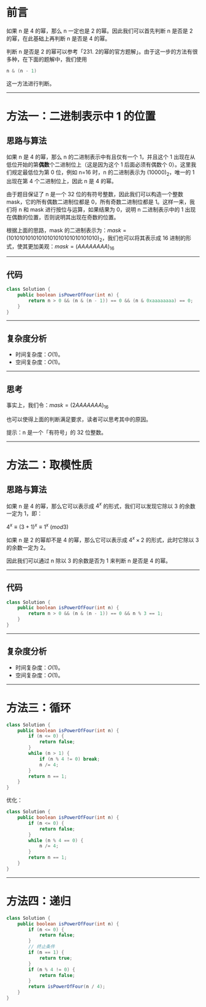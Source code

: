 # 前言

如果 n 是 4 的幂，那么 n 一定也是 2 的幂。因此我们可以首先判断 n 是否是 2 的幂，在此基础上再判断 n 是否是 4 的幂。

判断 n 是否是 2 的幂可以参考「231. 2的幂的官方题解」。由于这一步的方法有很多种，在下面的题解中，我们使用

~~~java
n & (n - 1)
~~~

这一方法进行判断。

----

# 方法一：二进制表示中 1 的位置

## 思路与算法

如果 n 是 4 的幂，那么 n 的二进制表示中有且仅有一个 1，并且这个 1 出现在从低位开始的第**偶数**个二进制位上（这是因为这个 1 后面必须有偶数个 0）。这里我们规定最低位为第 0 位，例如 n=16 时，n 的二进制表示为 $(10000)_2$，唯一的 1 出现在第 4 个二进制位上，因此 n 是 4 的幂。

由于题目保证了 n 是一个 32 位的有符号整数，因此我们可以构造一个整数 mask，它的所有偶数二进制位都是 0，所有奇数二进制位都是 1。这样一来，我们将 n 和 mask 进行按位与运算，如果结果为 0，说明 n 二进制表示中的 1 出现在偶数的位置，否则说明其出现在奇数的位置。

根据上面的思路，mask 的二进制表示为：$mask=(10101010101010101010101010101010)_2$，我们也可以将其表示成 16 进制的形式，使其更加美观：$mask=(AAAAAAAA)_{16}$

----

## 代码

~~~java
class Solution {
    public boolean isPowerOfFour(int n) {
        return n > 0 && (n & (n - 1)) == 0 && (n & 0xaaaaaaaa) == 0;
    }
}
~~~

---

## 复杂度分析

- 时间复杂度：$O(1)$。
- 空间复杂度：$O(1)$。

---

## 思考

事实上，我们令：$mask=(2AAAAAAA)_{16}$


也可以使得上面的判断满足要求，读者可以思考其中的原因。

提示：n 是一个「有符号」的 32 位整数。



----

# 方法二：取模性质

## 思路与算法

如果 n 是 4 的幂，那么它可以表示成 $4^x$ 的形式，我们可以发现它除以 3 的余数一定为 1，即：

$4^x ≡ (3 + 1)^x ≡ 1^x$	$(mod 3)$

如果 n 是 2 的幂却不是 4 的幂，那么它可以表示成 $4^x×2$ 的形式，此时它除以 3 的余数一定为 2。

因此我们可以通过 n 除以 3 的余数是否为 1 来判断 n 是否是 4 的幂。

---

## 代码

~~~java
class Solution {
    public boolean isPowerOfFour(int n) {
        return n > 0 && (n & (n - 1)) == 0 && n % 3 == 1;
    }
}
~~~

----

## 复杂度分析

- 时间复杂度：$O(1)$。
- 空间复杂度：$O(1)$。



---

# 方法三：循环

~~~java
class Solution {
    public boolean isPowerOfFour(int n) {
        if (n <= 0) {
            return false;
        }
        while (n > 1) {
            if (n % 4 != 0) break;
            n /= 4;
        }
        return n == 1;
    }
}
~~~

优化：

~~~java
class Solution {
    public boolean isPowerOfFour(int n) {
        if (n <= 0) {
            return false;
        }
        while (n % 4 == 0) {
            n /= 4;
        }
        return n == 1;
    }
}
~~~



---

# 方法四：递归

~~~java
class Solution {
    public boolean isPowerOfFour(int n) {
        if (n <= 0) {
            return false;
        }
        // 终止条件
        if (n == 1) {
            return true;
        }
        if (n % 4 != 0) {
            return false;
        }
        return isPowerOfFour(n / 4);
    }
}
~~~

